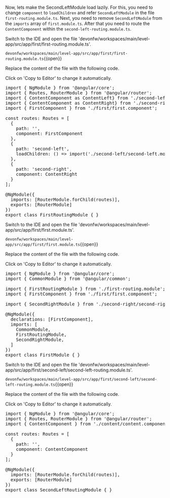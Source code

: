Now, lets make the SecondLeftModule load lazily. For this, you need to change `component` to `loadChildren` and refer `SecondLeftModule` in the file `first-routing.module.ts`. Next, you need to remove `SecondLeftModule` from the `imports` array of `first.module.ts`. After that you need to route the `ContentComponent` within the `second-left-routing.module.ts`.


Switch to the IDE and open the file 'devonfw/workspaces/main/level-app/src/app/first/first-routing.module.ts'.

`devonfw/workspaces/main/level-app/src/app/first/first-routing.module.ts`{{open}}




Replace the content of the file with the following code.


Click on 'Copy to Editor' to change it automatically.

<pre class="file" data-filename="devonfw/workspaces/main/level-app/src/app/first/first-routing.module.ts" data-target="replace" data-marker="">
import { NgModule } from &#39;@angular/core&#39;;
import { Routes, RouterModule } from &#39;@angular/router&#39;;
import { ContentComponent as ContentLeft} from &#39;./second-left/content/content.component&#39;;
import { ContentComponent as ContentRight} from &#39;./second-right/content/content.component&#39;;
import { FirstComponent } from &#39;./first/first.component&#39;;

const routes: Routes = [
  {
    path: &#39;&#39;,
    component: FirstComponent
  },
  {
    path: &#39;second-left&#39;,
    loadChildren: () =&gt; import(&#39;./second-left/second-left.module&#39;).then(m =&gt; m.SecondLeftModule),
  },
  {
    path: &#39;second-right&#39;,
    component: ContentRight
  }
];

@NgModule({
  imports: [RouterModule.forChild(routes)],
  exports: [RouterModule]
})
export class FirstRoutingModule { }
</pre>



Switch to the IDE and open the file 'devonfw/workspaces/main/level-app/src/app/first/first.module.ts'.

`devonfw/workspaces/main/level-app/src/app/first/first.module.ts`{{open}}




Replace the content of the file with the following code.


Click on 'Copy to Editor' to change it automatically.

<pre class="file" data-filename="devonfw/workspaces/main/level-app/src/app/first/first.module.ts" data-target="replace" data-marker="">
import { NgModule } from &#39;@angular/core&#39;;
import { CommonModule } from &#39;@angular/common&#39;;

import { FirstRoutingModule } from &#39;./first-routing.module&#39;;
import { FirstComponent } from &#39;./first/first.component&#39;;

import { SecondRightModule } from &#39;./second-right/second-right.module&#39;;

@NgModule({
  declarations: [FirstComponent],
  imports: [
    CommonModule,
    FirstRoutingModule,
    SecondRightModule,
  ]
})
export class FirstModule { }
</pre>



Switch to the IDE and open the file 'devonfw/workspaces/main/level-app/src/app/first/second-left/second-left-routing.module.ts'.

`devonfw/workspaces/main/level-app/src/app/first/second-left/second-left-routing.module.ts`{{open}}




Replace the content of the file with the following code.


Click on 'Copy to Editor' to change it automatically.

<pre class="file" data-filename="devonfw/workspaces/main/level-app/src/app/first/second-left/second-left-routing.module.ts" data-target="replace" data-marker="">
import { NgModule } from &#39;@angular/core&#39;;
import { Routes, RouterModule } from &#39;@angular/router&#39;;
import { ContentComponent } from &#39;./content/content.component&#39;;

const routes: Routes = [
  {
    path: &#39;&#39;,
    component: ContentComponent
  }
];

@NgModule({
  imports: [RouterModule.forChild(routes)],
  exports: [RouterModule]
})
export class SecondLeftRoutingModule { }
</pre>

